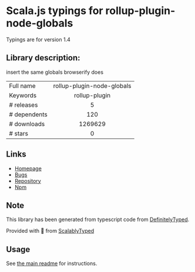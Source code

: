 
# Scala.js typings for rollup-plugin-node-globals

Typings are for version 1.4

## Library description:
insert the same globals browserify does

|                    |                 |
| ------------------ | :-------------: |
| Full name          | rollup-plugin-node-globals |
| Keywords           | rollup-plugin |
| # releases         | 5 |
| # dependents       | 120 |
| # downloads        | 1269629 |
| # stars            | 0 |

## Links
- [Homepage](https://github.com/calvinmetcalf/rollup-plugin-node-globals#readme)
- [Bugs](https://github.com/calvinmetcalf/rollup-plugin-node-globals/issues)
- [Repository](https://github.com/calvinmetcalf/rollup-plugin-node-globals)
- [Npm](https://www.npmjs.com/package/rollup-plugin-node-globals)
    


## Note
This library has been generated from typescript code from [DefinitelyTyped](https://definitelytyped.org).

Provided with :purple_heart: from [ScalablyTyped](https://github.com/oyvindberg/ScalablyTyped)

## Usage
See [the main readme](../../readme.md) for instructions.


